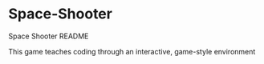 # Space-Shooter

Space Shooter README

This game teaches coding through an interactive, game-style environment
